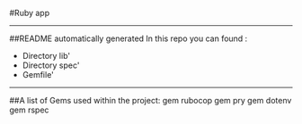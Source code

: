 #Ruby app
***
##README automatically generated
In this repo you can found :
* Directory lib'
* Directory spec'
* Gemfile'
***
##A list of Gems used within the project:
gem rubocop
gem pry
gem dotenv
gem rspec
